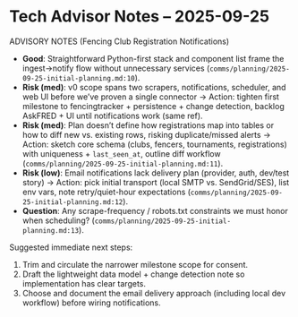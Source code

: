 # Tech Advisor Notes – 2025-09-25

ADVISORY NOTES (Fencing Club Registration Notifications)
- **Good**: Straightforward Python-first stack and component list frame the ingest→notify flow without unnecessary services (`comms/planning/2025-09-25-initial-planning.md:10`).
- **Risk (med)**: v0 scope spans two scrapers, notifications, scheduler, and web UI before we’ve proven a single connector → Action: tighten first milestone to fencingtracker + persistence + change detection, backlog AskFRED + UI until notifications work (same ref).
- **Risk (med)**: Plan doesn’t define how registrations map into tables or how to diff new vs. existing rows, risking duplicate/missed alerts → Action: sketch core schema (clubs, fencers, tournaments, registrations) with uniqueness + `last_seen_at`, outline diff workflow (`comms/planning/2025-09-25-initial-planning.md:11`).
- **Risk (low)**: Email notifications lack delivery plan (provider, auth, dev/test story) → Action: pick initial transport (local SMTP vs. SendGrid/SES), list env vars, note retry/quiet-hour expectations (`comms/planning/2025-09-25-initial-planning.md:12`).
- **Question**: Any scrape-frequency / robots.txt constraints we must honor when scheduling? (`comms/planning/2025-09-25-initial-planning.md:13`).

Suggested immediate next steps:
1. Trim and circulate the narrower milestone scope for consent.
2. Draft the lightweight data model + change detection note so implementation has clear targets.
3. Choose and document the email delivery approach (including local dev workflow) before wiring notifications.
